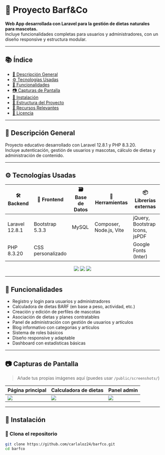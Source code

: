 # 🐾 Proyecto Barf&Co

**Web App desarrollada con Laravel para la gestión de dietas naturales para mascotas.**  
Incluye funcionalidades completas para usuarios y administradores, con un diseño responsive y estructura modular.

---

## 📚 Índice

- [🧠 Descripción General](#-descripción-general)
- [⚙️ Tecnologías Usadas](#-tecnologías-usadas)
- [🧪 Funcionalidades](#-funcionalidades)
- [📷 Capturas de Pantalla](#-capturas-de-pantalla)
- [🚀 Instalación](#-instalación)
- [🧩 Estructura del Proyecto](#-estructura-del-proyecto)
- [📎 Recursos Relevantes](#-recursos-relevantes)
- [📄 Licencia](#-licencia)

---

## 🧠 Descripción General

Proyecto educativo desarrollado con Laravel 12.8.1 y PHP 8.3.20.  
Incluye autenticación, gestión de usuarios y mascotas, cálculo de dietas y administración de contenido.

---

## ⚙️ Tecnologías Usadas

| 🛠 Backend       | 🎨 Frontend       | 🗃 Base de Datos | 🔧 Herramientas         | 📦 Librerías externas          |
|-----------------|------------------|------------------|--------------------------|--------------------------------|
| Laravel 12.8.1  | Bootstrap 5.3.3  | MySQL            | Composer, Node.js, Vite | jQuery, Bootstrap Icons, jsPDF |
| PHP 8.3.20      | CSS personalizado|                  |                          | Google Fonts (Inter)           |

<div align="center">
  <img src="https://img.shields.io/badge/Framework-Laravel-red?style=for-the-badge&logo=laravel" />
  <img src="https://img.shields.io/badge/Database-MySQL-blue?style=for-the-badge&logo=mysql" />
  <img src="https://img.shields.io/badge/Frontend-Bootstrap-purple?style=for-the-badge&logo=bootstrap" />
</div>

---

## 🧪 Funcionalidades

- Registro y login para usuarios y administradores
- Calculadora de dietas BARF (en base a peso, actividad, etc.)
- Creación y edición de perfiles de mascotas
- Asociación de dietas y planes contratables
- Panel de administración con gestión de usuarios y artículos
- Blog informativo con categorías y artículos
- Sistema de roles básicos
- Diseño responsive y adaptable
- Dashboard con estadísticas básicas

---

## 📷 Capturas de Pantalla

> Añade tus propias imágenes aquí (puedes usar `/public/screenshots/`)

| Página principal | Calculadora de dietas | Panel admin |
|------------------|------------------------|--------------|
| ![](screenshots/home.png) | ![](screenshots/calculator.png) | ![](screenshots/admin.png) |

---

## 🚀 Instalación

### 🧱 Clona el repositorio

```bash
git clone https://github.com/carlaloz24/barfco.git
cd barfco
